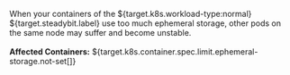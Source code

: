 When your containers of the ${target.k8s.workload-type:normal} ${target.steadybit.label} use too much ephemeral storage, other pods on the same node may suffer and become unstable.
<br/>
<br/>
**Affected Containers:** ${target.k8s.container.spec.limit.ephemeral-storage.not-set[]}
